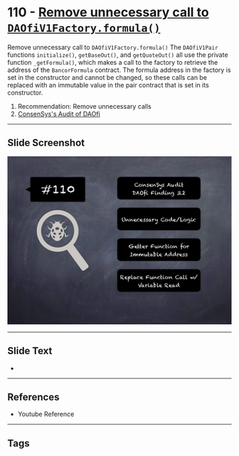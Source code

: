 
# 110 - [Remove unnecessary call to `DAOfiV1Factory.formula()`](./Remove%20unnecessary%20call%20to%20`DAOfiV1Factory.formula()`.md)

Remove unnecessary call to `DAOfiV1Factory.formula()` The `DAOfiV1Pair` functions `initialize()`, `getBaseOut()`, and `getQuoteOut()` all use the private function `_getFormula()`, which makes a call to the factory to retrieve the address of the `BancorFormula` contract. The formula address in the factory is set in the constructor and cannot be changed, so these calls can be replaced with an immutable value in the pair contract that is set in its constructor.


1. Recommendation: Remove unnecessary calls
2. [ConsenSys's Audit of DAOfi](https://consensys.net/diligence/audits/2021/02/daofi/#remove-unnecessary-call-to-daofiv1factory-formula)


___
## Slide Screenshot
![110.png](../../images/8.%20Audit%20Findings%20201/110.png)
___
## Slide Text
- 
___
## References
- Youtube Reference
___
## Tags
